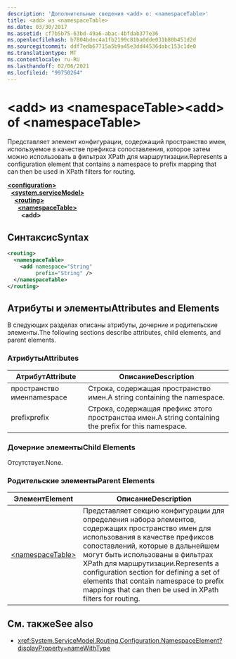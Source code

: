 ```yaml
---
description: 'Дополнительные сведения <add> о: <namespaceTable>'
title: <add> из <namespaceTable>
ms.date: 03/30/2017
ms.assetid: cf7b5b75-63bd-49a6-abac-4bfdab377e36
ms.openlocfilehash: b7804bdec4a1fb2199c81ba0dde031b80b451d2d
ms.sourcegitcommit: ddf7edb67715a5b9a45e3dd44536dabc153c1de0
ms.translationtype: MT
ms.contentlocale: ru-RU
ms.lasthandoff: 02/06/2021
ms.locfileid: "99750264"
---
```

# <a name="add-of-namespacetable"></a><span data-ttu-id="49cbc-103">\<add> из \<namespaceTable></span><span class="sxs-lookup"><span data-stu-id="49cbc-103">\<add> of \<namespaceTable></span></span>

<span data-ttu-id="49cbc-104">Представляет элемент конфигурации, содержащий пространство имен, используемое в качестве префикса сопоставления, которое затем можно использовать в фильтрах XPath для маршрутизации.</span><span class="sxs-lookup"><span data-stu-id="49cbc-104">Represents a configuration element that contains a namespace to prefix mapping that can then be used in XPath filters for routing.</span></span>  
  
[**\<configuration>**](../configuration-element.md)\
&nbsp;&nbsp;[**\<system.serviceModel>**](system-servicemodel.md)\
&nbsp;&nbsp;&nbsp;&nbsp;[**\<routing>**](routing.md)\
&nbsp;&nbsp;&nbsp;&nbsp;&nbsp;&nbsp;[**\<namespaceTable>**](namespacetable.md)\
&nbsp;&nbsp;&nbsp;&nbsp;&nbsp;&nbsp;&nbsp;&nbsp;**\<add>**  
  
## <a name="syntax"></a><span data-ttu-id="49cbc-105">Синтаксис</span><span class="sxs-lookup"><span data-stu-id="49cbc-105">Syntax</span></span>  
  
```xml  
<routing>
  <namespaceTable>
    <add namespace="String"
         prefix="String" />
  </namespaceTable>
</routing>
```  
  
## <a name="attributes-and-elements"></a><span data-ttu-id="49cbc-106">Атрибуты и элементы</span><span class="sxs-lookup"><span data-stu-id="49cbc-106">Attributes and Elements</span></span>  

 <span data-ttu-id="49cbc-107">В следующих разделах описаны атрибуты, дочерние и родительские элементы.</span><span class="sxs-lookup"><span data-stu-id="49cbc-107">The following sections describe attributes, child elements, and parent elements.</span></span>  
  
### <a name="attributes"></a><span data-ttu-id="49cbc-108">Атрибуты</span><span class="sxs-lookup"><span data-stu-id="49cbc-108">Attributes</span></span>  
  
|<span data-ttu-id="49cbc-109">Атрибут</span><span class="sxs-lookup"><span data-stu-id="49cbc-109">Attribute</span></span>|<span data-ttu-id="49cbc-110">Описание</span><span class="sxs-lookup"><span data-stu-id="49cbc-110">Description</span></span>|  
|---------------|-----------------|  
|<span data-ttu-id="49cbc-111">пространство имен</span><span class="sxs-lookup"><span data-stu-id="49cbc-111">namespace</span></span>|<span data-ttu-id="49cbc-112">Строка, содержащая пространство имен.</span><span class="sxs-lookup"><span data-stu-id="49cbc-112">A string containing the namespace.</span></span>|  
|<span data-ttu-id="49cbc-113">prefix</span><span class="sxs-lookup"><span data-stu-id="49cbc-113">prefix</span></span>|<span data-ttu-id="49cbc-114">Строка, содержащая префикс этого пространства имен.</span><span class="sxs-lookup"><span data-stu-id="49cbc-114">A string containing the prefix for this namespace.</span></span>|  
  
### <a name="child-elements"></a><span data-ttu-id="49cbc-115">Дочерние элементы</span><span class="sxs-lookup"><span data-stu-id="49cbc-115">Child Elements</span></span>  

 <span data-ttu-id="49cbc-116">Отсутствует.</span><span class="sxs-lookup"><span data-stu-id="49cbc-116">None.</span></span>  
  
### <a name="parent-elements"></a><span data-ttu-id="49cbc-117">Родительские элементы</span><span class="sxs-lookup"><span data-stu-id="49cbc-117">Parent Elements</span></span>  
  
|<span data-ttu-id="49cbc-118">Элемент</span><span class="sxs-lookup"><span data-stu-id="49cbc-118">Element</span></span>|<span data-ttu-id="49cbc-119">Описание</span><span class="sxs-lookup"><span data-stu-id="49cbc-119">Description</span></span>|  
|-------------|-----------------|  
|[\<namespaceTable>](namespacetable.md)|<span data-ttu-id="49cbc-120">Представляет секцию конфигурации для определения набора элементов, содержащих пространство имен для использования в качестве префиксов сопоставлений, которые в дальнейшем могут быть использованы в фильтрах XPath для маршрутизации.</span><span class="sxs-lookup"><span data-stu-id="49cbc-120">Represents a configuration section for defining a set of elements that contain namespace to prefix mappings that can then be used in XPath filters for routing.</span></span>|  
  
## <a name="see-also"></a><span data-ttu-id="49cbc-121">См. также</span><span class="sxs-lookup"><span data-stu-id="49cbc-121">See also</span></span>

- <xref:System.ServiceModel.Routing.Configuration.NamespaceElement?displayProperty=nameWithType>
